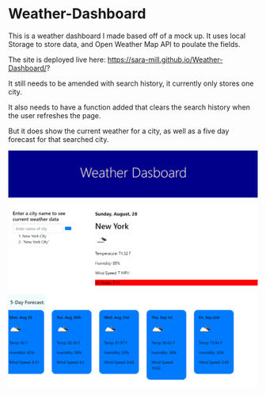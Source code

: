 # Weather-Dashboard

This is a weather dashboard I made based off of a mock up.
It uses local Storage to store data, and Open Weather Map API to poulate the fields.

The site is deployed live here: https://sara-mill.github.io/Weather-Dashboard/?

It still needs to be amended with search history, it currently only stores one city.

It also needs to have a function added that clears the search history when the user refreshes the page.

But it does show the current weather for a city, as well as a five day forecast for that searched city.

![sreenshot of webpage featuring current weather data , a 5 day forecast, and a search bar](assets/Screenshot%20of%20webpage.png)
